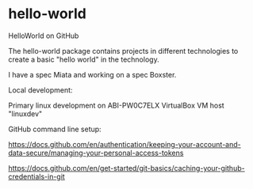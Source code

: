 # hello-world
HelloWorld on GitHub

The hello-world package contains projects in different technologies to create a basic "hello world" in the technology.

I have a spec Miata and working on a spec Boxster.




Local development:

Primary linux development on ABI-PW0C7ELX VirtualBox VM host "linuxdev"

GitHub command line setup:

https://docs.github.com/en/authentication/keeping-your-account-and-data-secure/managing-your-personal-access-tokens

https://docs.github.com/en/get-started/git-basics/caching-your-github-credentials-in-git
